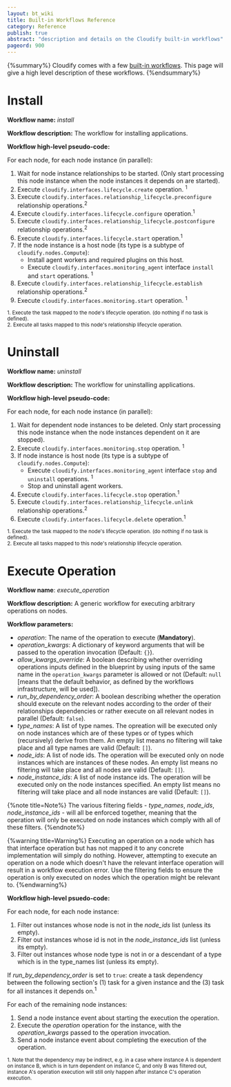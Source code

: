 ```yaml
---
layout: bt_wiki
title: Built-in Workflows Reference
category: Reference
publish: true
abstract: "description and details on the Cloudify built-in workflows"
pageord: 900
---
```


{%summary%} Cloudify comes with a few [built-in workflows](guide-workflows.html#built-in-workflows). This page will give a high level description of these workflows. {%endsummary%}


# Install

**Workflow name:** *install*

**Workflow description:** The workflow for installing applications.

**Workflow high-level pseudo-code:**

For each node, for each node instance (in parallel):

1. Wait for node instance relationships to be started. (Only start processing this node instance when the node instances it depends on are started).
2. Execute `cloudify.interfaces.lifecycle.create` operation. <sup>1</sup>
3. Execute `cloudify.interfaces.relationship_lifecycle.preconfigure` relationship operations.<sup>2</sup>
4. Execute `cloudify.interfaces.lifecycle.configure` operation.<sup>1</sup>
5. Execute `cloudify.interfaces.relationship_lifecycle.postconfigure` relationship operations.<sup>2</sup>
6. Execute `cloudify.interfaces.lifecycle.start` operation.<sup>1</sup>
7. If the node instance is a host node (its type is a subtype of `cloudify.nodes.Compute`):
    * Install agent workers and required plugins on this host.
    * Execute `cloudify.interfaces.monitoring_agent` interface `install` and `start` operations. <sup>1</sup>
8. Execute `cloudify.interfaces.relationship_lifecycle.establish` relationship operations.<sup>2</sup>
9. Execute `cloudify.interfaces.monitoring.start` operation. <sup>1</sup>

<sub>
1. Execute the task mapped to the node's lifecycle operation. (do nothing if no task is defined).<br>
2. Execute all tasks mapped to this node's relationship lifecycle operation.
</sub>

# Uninstall

**Workflow name:** *uninstall*

**Workflow description:** The workflow for uninstalling applications.

**Workflow high-level pseudo-code:**

For each node, for each node instance (in parallel):

1. Wait for dependent node instances to be deleted. Only start processing this node instance when the node instances dependent on it are stopped).
2. Execute `cloudify.interfaces.monitoring.stop` operation. <sup>1</sup>
3. If node instance is host node (its type is a subtype of `cloudify.nodes.Compute`):
    * Execute `cloudify.interfaces.monitoring_agent` interface `stop` and `uninstall` operations. <sup>1</sup>
    * Stop and uninstall agent workers.
4. Execute `cloudify.interfaces.lifecycle.stop` operation.<sup>1</sup>
5. Execute `cloudify.interfaces.relationship_lifecycle.unlink` relationship operations.<sup>2</sup>
6. Execute `cloudify.interfaces.lifecycle.delete` operation.<sup>1</sup>

<sub>
1. Execute the task mapped to the node's lifecycle operation. (do nothing if no task is defined).<br>
2. Execute all tasks mapped to this node's relationship lifecycle operation.
</sub>

# Execute Operation

**Workflow name**: *execute_operation*

**Workflow description:** A generic workflow for executing arbitrary operations on nodes.

**Workflow parameters:**

  - *operation*: The name of the operation to execute (**Mandatory**).
  - *operation_kwargs*: A dictionary of keyword arguments that will be passed to the operation invocation (Default: `{}`).
  - *allow_kwargs_override*: A boolean describing whether overriding operations inputs defined in the blueprint by using inputs of the same name in the `operation_kwargs` parameter is allowed or not (Default: `null` [means that the default behavior, as defined by the workflows infrastructure, will be used]).
  - *run_by_dependency_order*: A boolean describing whether the operation should execute on the relevant nodes according to the order of their relationships dependencies or rather execute on all relevant nodes in parallel (Default: `false`).
  - *type_names*: A list of type names. The opreation will be executed only on node instances which are of these types or of types which (recursively) derive from them. An empty list means no filtering will take place and all type names are valid (Default: `[]`).
  - *node_ids*: A list of node ids. The operation will be executed only on node instances which are instances of these nodes. An empty list means no filtering will take place and all nodes are valid (Default: `[]`).
  - *node_instance_ids*: A list of node instance ids. The operation will be executed only on the node instances specified. An empty list means no filtering will take place and all node instances are valid (Default: `[]`).

{%note title=Note%}
The various filtering fields - *type_names*, *node_ids*, *node_instance_ids* - will all be enforced together, meaning that the operation will only be executed on node instances which comply with all of these filters.
{%endnote%}

{%warning title=Warning%}
Executing an operation on a node which has that interface operation but has not mapped it to any concrete implementation will simply do nothing. However, attempting to execute an operation on a node which doesn't have the relevant interface operation will result in a workflow execution error.
Use the filtering fields to ensure the operation is only executed on nodes which the operation might be relevant to.
{%endwarning%}

**Workflow high-level psuedo-code:**

For each node, for each node instance:

  1. Filter out instances whose node is not in the *node_ids* list (unless its empty).
  2. Filter out instances whose id is not in the *node_instance_ids* list (unless its empty).
  3. Filter out instances whose node type is not in or a descendant of a type which is in the type_names list (unless its empty).

If *run_by_dependency_order* is set to `true`:
	create a task dependency between the following section's (1) task for a given instance and the (3) task for all instances it depends on.<sup>1</sup>

For each of the remaining node instances:

  1. Send a node instance event about starting the execution the operation.
  2. Execute the *operation* operation for the instance, with the *operation_kwargs* passed to the operation invocation.
  3. Send a node instance event about completing the execution of the operation.

<sub>
1. Note that the dependency may be indirect, e.g. in a case where instance A is dependent on instance B, which is in turn dependent on instance C, and only B was filtered out, instance A's operation execution will still only happen after instance C's operation execution.
</sub>
